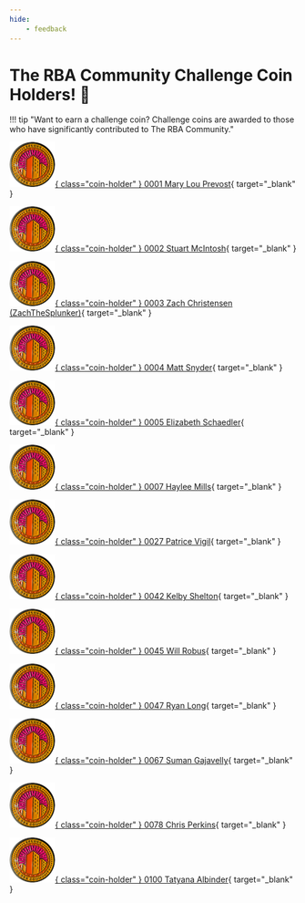 ```yaml
---
hide:
    - feedback
---
```


# The RBA Community Challenge Coin Holders! :raised_hands:

!!! tip "Want to earn a challenge coin? Challenge coins are awarded to those who have significantly contributed to The RBA Community."

[![0001 Mary Lou Prevost](/assets/challenge-coin-small.png){ class="coin-holder" } 0001 Mary Lou Prevost](https://www.linkedin.com/in/maprevost/ "Follow Mary Lou Prevost"){ target="_blank" }

[![0002 Stuart McIntosh](/assets/challenge-coin-small.png){ class="coin-holder" } 0002 Stuart McIntosh](https://www.linkedin.com/in/stuartmcintosh/ "Follow Stuart McIntosh"){ target="_blank" }

[![0003 Zach Christensen (ZachTheSplunker)](/assets/challenge-coin-small.png){ class="coin-holder" } 0003 Zach Christensen (ZachTheSplunker)](https://www.linkedin.com/in/zachthesplunker/ "Follow Zach Christensen (ZachTheSplunker)"){ target="_blank" }

[![0004 Matt Snyder](/assets/challenge-coin-small.png){ class="coin-holder" } 0004 Matt Snyder](https://www.linkedin.com/in/matthew-snyder-48b39987/ "Follow Matt Snyder"){ target="_blank" }

[![0005 Elizabeth Schaedler](/assets/challenge-coin-small.png){ class="coin-holder" } 0005 Elizabeth Schaedler](https://www.linkedin.com/in/elizabethschaedler/ "Follow Elizabeth Schaedler"){ target="_blank" }

[![0007 Haylee Mills](/assets/challenge-coin-small.png){ class="coin-holder" } 0007 Haylee Mills](https://www.linkedin.com/in/7thdrxn/ "Follow Haylee Mills"){ target="_blank" }

[![0027 Patrice Vigil](/assets/challenge-coin-small.png){ class="coin-holder" } 0027 Patrice Vigil](https://www.linkedin.com/in/patrice-vigil-96a70a52/ "Follow Patrice Vigil"){ target="_blank" }

[![0042 Kelby Shelton](/assets/challenge-coin-small.png){ class="coin-holder" } 0042 Kelby Shelton](https://www.linkedin.com/in/kelby-shelton/ "Follow Kelby Shelton"){ target="_blank" }

[![0045 Will Robus](/assets/challenge-coin-small.png){ class="coin-holder" } 0045 Will Robus](https://www.linkedin.com/in/failfastcheap/ "Follow Will Robus"){ target="_blank" }

[![0047 Ryan Long](/assets/challenge-coin-small.png){ class="coin-holder" } 0047 Ryan Long](https://www.linkedin.com/in/rrlong89/ "Follow Ryan Long"){ target="_blank" }

[![0067 Suman Gajavelly](/assets/challenge-coin-small.png){ class="coin-holder" } 0067 Suman Gajavelly](https://www.linkedin.com/in/sumangajavelly/ "Follow Suman Gajavelly"){ target="_blank" }

[![0078 Chris Perkins](/assets/challenge-coin-small.png){ class="coin-holder" } 0078 Chris Perkins](https://www.linkedin.com/in/cperkins2/ "Follow Chris Perkins"){ target="_blank" }

[![0100 Tatyana Albinder](/assets/challenge-coin-small.png){ class="coin-holder" } 0100 Tatyana Albinder](https://www.linkedin.com/in/tatyana-rivkah-albinder/ "Follow Tatyana Albinder"){ target="_blank" }
